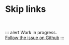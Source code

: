 # Skip links

<br>

::: alert Work in progress.  
[Follow the issue on Github](https://github.com/vue-a11y/vue-a11y.com/issues/12)
:::